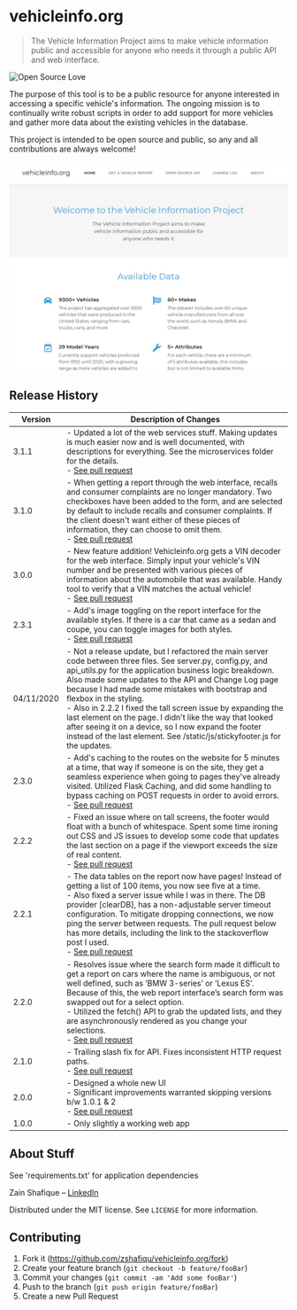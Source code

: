# vehicleinfo.org
> The Vehicle Information Project aims to make vehicle information public and accessible for anyone who needs it through a public API and web interface.

![Open Source Love](https://img.shields.io/badge/Open%20Source-%E2%9D%A4-pink.svg)

The purpose of this tool is to be a public resource for anyone interested in accessing a specific vehicle's information. The ongoing mission is to continually write robust scripts in order to add support for more vehicles and gather more data about the existing vehicles in the database.

This project is intended to be open source and public, so any and all contributions are always welcome!

![The Vehicle Information Project](/static/img/scrot.jpg)


## Release History

| Version 	| Description of Changes 	|
|-	|-	|
| 3.1.1 	| - Updated a lot of the web services stuff. Making updates is much easier now and is well documented, with descriptions for everything. See the microservices folder for the details.<br>- [See pull request](https://github.com/zshafiqu/vehicleinfo.org/pull/25) 	|
| 3.1.0 	| - When getting a report through the web interface, recalls and consumer complaints are no longer mandatory. Two checkboxes have been added to the form, and are selected by default to include recalls and consumer complaints. If the client doesn't want either of these pieces of information, they can choose to omit them.<br>- [See pull request](https://github.com/zshafiqu/vehicleinfo.org/pull/24) 	|
| 3.0.0 	| - New feature addition! Vehicleinfo.org gets a VIN decoder for the web interface. Simply input your vehicle's VIN number and be presented with various pieces of information about the automobile that was available. Handy tool to verify that a VIN matches the actual vehicle!<br>- [See pull request](https://github.com/zshafiqu/vehicleinfo.org/pull/23) 	|
| 2.3.1 	| - Add's image toggling on the report interface for the available styles. If there is a car that came as a sedan and coupe, you can toggle images for both styles.<br>- [See pull request](https://github.com/zshafiqu/vehicleinfo.org/pull/22) 	|
| 04/11/2020 	| - Not a release update, but I refactored the main server code between three files. See server.py, config.py, and api_utils.py for the application business logic breakdown. Also made some updates to the API and Change Log page because I had made some mistakes with bootstrap and flexbox in the styling.<br>- Also in 2.2.2 I fixed the tall screen issue by expanding the last element on the page. I didn't like the way that looked after seeing it on a device, so I now expand the footer instead of the last element. See /static/js/stickyfooter.js for the updates. 	|
| 2.3.0 	| - Add's caching to the routes on the website for 5 minutes at a time, that way if someone is on the site, they get a seamless experience when going to pages they've already visited. Utilized Flask Caching, and did some handling to bypass caching on POST requests in order to avoid errors.<br>- [See pull request](https://github.com/zshafiqu/vehicleinfo.org/pull/18) 	|
| 2.2.2 	| - Fixed an issue where on tall screens, the footer would float with a bunch of whitespace. Spent some time ironing out CSS and JS issues to develop some code that updates the last section on a page if the viewport exceeds the size of real content.<br>- [See pull request](https://github.com/zshafiqu/vehicleinfo.org/pull/17) 	|
| 2.2.1 	| - The data tables on the report now have pages! Instead of getting a list of 100 items, you now see five at a time. <br>- Also fixed a server issue while I was in there. The DB provider [clearDB], has a non-adjustable server timeout configuration. To mitigate dropping connections, we now ping the server between requests. The pull request below has more details, including the link to the stackoverflow post I used.<br>- [See pull request](https://github.com/zshafiqu/vehicleinfo.org/pull/14) 	|
| 2.2.0 	| - Resolves issue where the search form made it difficult to get a report on cars where the name is ambiguous, or not well defined, such as ‘BMW 3-series’ or ‘Lexus ES’. Because of this, the web report interface’s search form was swapped out for a select option.<br>- Utilized the fetch() API to grab the updated lists, and they are asynchronously rendered as you change your selections.  <br>- [See pull request](https://github.com/zshafiqu/vehicleinfo.org/pull/13) 	|
| 2.1.0 	| - Trailing slash fix for API. Fixes inconsistent HTTP request paths.<br>- [See pull request](https://github.com/zshafiqu/vehicleinfo.org/pull/12) 	|
| 2.0.0 	| - Designed a whole new UI<br>- Significant improvements warranted skipping versions b/w 1.0.1 & 2 <br>- [See pull request](https://github.com/zshafiqu/vehicleinfo.org/pull/2) 	|
| 1.0.0 	| - Only slightly a working web app 	|                                                                                                                                             |

## About Stuff
See 'requirements.txt' for application dependencies

Zain Shafique – [LinkedIn](https://www.linkedin.com/in/zain-shafique/)

Distributed under the MIT license. See ``LICENSE`` for more information.


## Contributing

1. Fork it (<https://github.com/zshafiqu/vehicleinfo.org/fork>)
2. Create your feature branch (`git checkout -b feature/fooBar`)
3. Commit your changes (`git commit -am 'Add some fooBar'`)
4. Push to the branch (`git push origin feature/fooBar`)
5. Create a new Pull Request
